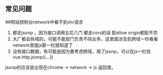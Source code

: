 ## 常见问题

##网站控制台network中看不到xhr请求

1. 都走jsonp ，因为接口调用五花八门 都走cors的话 配allow origin都配不完 
2. 大厂都会拆域的，可能不能部门负责不同业务，这里面涉及到跨域～你看看network里面js那一栏就知道了
3. 没有接口数据，有可能是因为要考虑跨域，用了jsonp，可以在js一栏找
vue.http.jsonp({...})

jsonp的应该是出现在chrome  -> network -> js 返回里。